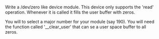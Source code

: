 Write a /dev/zero like device module.
This device only supports the 'read'
operation. Whenever it is called it fills
the user buffer with zeros.

You will to select a major number for your module (say 190).
You will need the function called '__clear_user'
that can se a user space buffer to all zeros.
